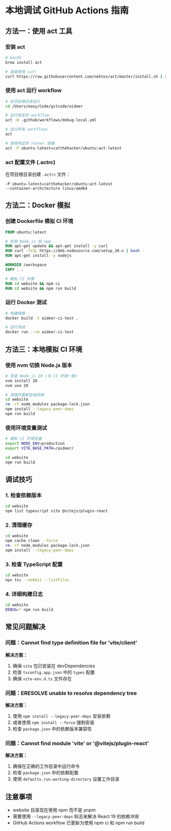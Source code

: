 # 本地调试 GitHub Actions 指南

## 方法一：使用 act 工具

### 安装 act
```bash
# macOS
brew install act

# 或者使用 curl
curl https://raw.githubusercontent.com/nektos/act/master/install.sh | sudo bash
```

### 使用 act 运行 workflow
```bash
# 在项目根目录运行
cd /Users/easy/Code/gitcode/aideer

# 运行特定的 workflow
act -W .github/workflows/debug-local.yml

# 运行所有 workflows
act

# 使用特定的 runner 镜像
act -P ubuntu-latest=catthehacker/ubuntu:act-latest
```

### act 配置文件 (.actrc)
在项目根目录创建 `.actrc` 文件：
```
-P ubuntu-latest=catthehacker/ubuntu:act-latest
--container-architecture linux/amd64
```

## 方法二：Docker 模拟

### 创建 Dockerfile 模拟 CI 环境
```dockerfile
FROM ubuntu:latest

# 安装 Node.js 和 npm
RUN apt-get update && apt-get install -y curl
RUN curl -fsSL https://deb.nodesource.com/setup_20.x | bash -
RUN apt-get install -y nodejs

WORKDIR /workspace
COPY . .

# 模拟 CI 步骤
RUN cd website && npm ci
RUN cd website && npm run build
```

### 运行 Docker 测试
```bash
# 构建镜像
docker build -t aideer-ci-test .

# 运行测试
docker run --rm aideer-ci-test
```

## 方法三：本地模拟 CI 环境

### 使用 nvm 切换 Node.js 版本
```bash
# 安装 Node.js 20 (与 CI 环境一致)
nvm install 20
nvm use 20

# 清理并重新安装依赖
cd website
rm -rf node_modules package-lock.json
npm install --legacy-peer-deps
npm run build
```

### 使用环境变量测试
```bash
# 模拟 CI 环境变量
export NODE_ENV=production
export VITE_BASE_PATH=/aideer/

cd website
npm run build
```

## 调试技巧

### 1. 检查依赖版本
```bash
cd website
npm list typescript vite @vitejs/plugin-react
```

### 2. 清理缓存
```bash
cd website
npm cache clean --force
rm -rf node_modules package-lock.json
npm install --legacy-peer-deps
```

### 3. 检查 TypeScript 配置
```bash
cd website
npx tsc --noEmit --listFiles
```

### 4. 详细构建日志
```bash
cd website
DEBUG=* npm run build
```

## 常见问题解决

### 问题：Cannot find type definition file for 'vite/client'
**解决方案：**
1. 确保 `vite` 包已安装在 devDependencies
2. 检查 `tsconfig.app.json` 中的 `types` 配置
3. 确保 `vite-env.d.ts` 文件存在

### 问题：ERESOLVE unable to resolve dependency tree
**解决方案：**
1. 使用 `npm install --legacy-peer-deps` 安装依赖
2. 或者使用 `npm install --force` 强制安装
3. 检查 `package.json` 中的依赖版本兼容性

### 问题：Cannot find module 'vite' or '@vitejs/plugin-react'
**解决方案：**
1. 确保在正确的工作目录中运行命令
2. 检查 `package.json` 中的依赖配置
3. 使用 `defaults.run.working-directory` 设置工作目录

## 注意事项

- website 目录现在使用 npm 而不是 pnpm
- 需要使用 `--legacy-peer-deps` 标志来解决 React 19 的依赖冲突
- GitHub Actions workflow 已更新为使用 npm ci 和 npm run build